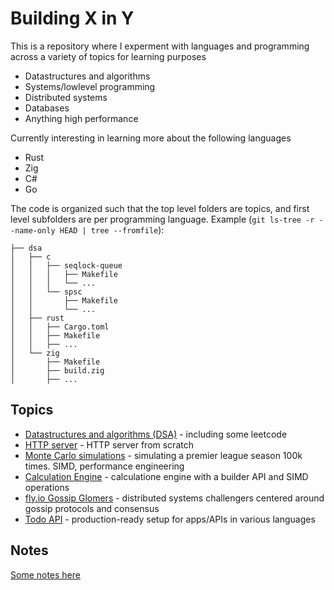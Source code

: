 # Building X in Y

This is a repository where I experment with languages and programming across a variety of topics for learning purposes

* Datastructures and algorithms
* Systems/lowlevel programming
* Distributed systems
* Databases
* Anything high performance

Currently interesting in learning more about the following languages

* Rust
* Zig
* C#
* Go

The code is organized such that the top level folders are topics, and first level subfolders are per programming language.
Example (`git ls-tree -r --name-only HEAD | tree --fromfile`):

```
├── dsa
│   ├── c
│   │   ├── seqlock-queue
│   │   │   ├── Makefile
│   │   │   └── ...
│   │   └── spsc
│   │       ├── Makefile
│   │       └── ...
│   ├── rust
│   │   ├── Cargo.toml
│   │   ├── Makefile
│   │   ├── ...
│   └── zig
│       ├── Makefile
│       ├── build.zig
│       ├── ...
```

## Topics

* [Datastructures and algorithms (DSA)](/dsa) - including some leetcode
* [HTTP server](/http-server) - HTTP server from scratch
* [Monte Carlo simulations](/monte-carlo-sim) - simulating a premier league season 100k times. SIMD, performance engineering
* [Calculation Engine](/calculation-engine) - calculatione engine with a builder API and SIMD operations
* [fly.io Gossip Glomers](/flyio-gossip-glomers) - distributed systems challengers centered around gossip protocols and consensus
* [Todo API](/todo-api) - production-ready setup for apps/APIs in various languages

## Notes

[Some notes here](/NOTES.md)
